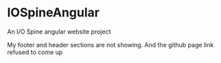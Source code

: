 # IOSpineAngular
An I/O Spine angular website project

My footer and header sections are not showing.
And the github page link refused to come up
